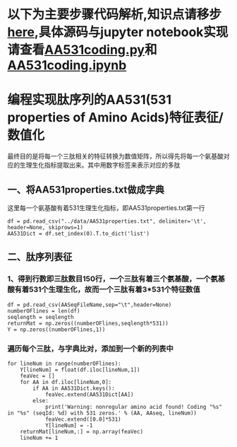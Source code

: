 # 以下为主要步骤代码解析,知识点请移步[here](https://github.com/ZhijunBioinf/Pattern-Recognition-and-Prediction/blob/master/Lab5_PeptideSequencesCoding/sequence_coding2.md),具体源码与jupyter notebook实现请查看[AA531coding.py](https://github.com/liuji70520/PeptideSequencesCoding/blob/main/AA531coding.py)和[AA531coding.ipynb](https://github.com/liuji70520/PeptideSequencesCoding/blob/main/AA531coding.ipynb)

# 编程实现肽序列的AA531(531 properties of Amino Acids)特征表征/数值化
最终目的是将每一个三肽相关的特征转换为数值矩阵，所以得先将每一个氨基酸对应的生理生化指标提取出来。其中用数字标签来表示对应的多肽
## 一、将AA531properties.txt做成字典  
这里每一个氨基酸有着531生理生化指标，即AA531properties.txt第一行
```python3
df = pd.read_csv("../data/AA531properties.txt", delimiter='\t', header=None, skiprows=1)
AA531Dict = df.set_index(0).T.to_dict('list')
```
## 二、肽序列表征           
### 1、得到行数即三肽数目150行，一个三肽有着三个氨基酸，一个氨基酸有着531个生理生化，故而一个三肽有着3*531个特征数值 
```python3
df = pd.read_csv(AASeqFileName,sep="\t",header=None)
numberOFlines = len(df)
seqlength = seqlength
returnMat = np.zeros((numberOFlines,seqlength*531))
Y = np.zeros((numberOFlines,1))
```
### 遍历每个三肽，与字典比对，添加到一个新的列表中
```python3
for lineNum in range(numberOFlines):
    Y[lineNum] = float(df.iloc[lineNum,1])
    feaVec = []
    for AA in df.iloc[lineNum,0]:
        if AA in AA531Dict.keys():
            feaVec.extend(AA531Dict[AA])
        else:
            print('Warning: nonregular amino acid found! Coding "%s" in "%s" (seqId: %d) with 531 zeros.' % (AA, AAseq, lineNum))
            feaVec.extend([0.0]*531)
            Y[lineNum] = -1
    returnMat[lineNum,:] = np.array(feaVec)
    lineNum += 1
```

